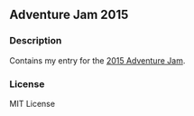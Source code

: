 ## Adventure Jam 2015

### Description
Contains my entry for the [2015 Adventure Jam](http://adventurejam.org).

### License
MIT License


